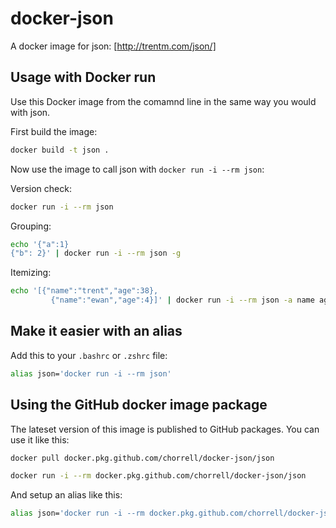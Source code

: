 # docker-json

A docker image for json: [http://trentm.com/json/]

## Usage with Docker run

Use this Docker image from the comamnd line in the same way you would with json.

First build the image:

```sh
docker build -t json .
```

Now use the image to call json with `docker run -i --rm json`:

Version check:

```sh
docker run -i --rm json
```

Grouping:

```sh
echo '{"a":1}
{"b": 2}' | docker run -i --rm json -g
```

Itemizing:

```sh
echo '[{"name":"trent","age":38},
         {"name":"ewan","age":4}]' | docker run -i --rm json -a name age
```

## Make it easier with an alias

Add this to your `.bashrc` or `.zshrc` file:

```bash
alias json='docker run -i --rm json'
```

## Using the GitHub docker image package

The lateset version of this image is published to GitHub packages. You can use it like this:

```sh
docker pull docker.pkg.github.com/chorrell/docker-json/json

docker run -i --rm docker.pkg.github.com/chorrell/docker-json/json
```

And setup an alias like this:

```bash
alias json='docker run -i --rm docker.pkg.github.com/chorrell/docker-json/json'
```
